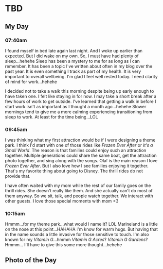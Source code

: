 # TBD

## My Day

### 07:40am

I found myself in bed late again last night. And I woke up earlier than expected. But I did wake on my own. So, I must have had plenty of sleep...hehehe Sleep has been a mystery to me for as long as I can remember. It has been a topic I've written about often in my blog over the past year. It is even something I track as part of my health. It is very important to overall wellbeing. I'm glad I feel well rested today. I need clarity of mind for work...hehehe

I decided not to take a walk this morning despite being up early enough to have taken one. I felt like staying in for now. I may take a short break after a few hours of work to get outside. I've learned that getting a walk in before I start work isn't as important as I thought a month ago...hehehe Slower mornings tend to give me a more calming experiencing transitioning from sleep to work. At least for the time being...LOL

### 09:45am

I was thinking what my first attraction would be if I were designing a theme park. I think I'd start with one of those rides like *Frozen Ever After* or *It's a Small World*. The reason is that families could enjoy such an attraction together. Multiple generations could share the same boat, get the attraction photo together, and sing along with the songs. Olaf is the main reason I love *Frozen Ever After*. But I also love how I see families enjoying it together. That's my favorite thing about going to Disney. The thrill rides do not provide that.

I have often waited with my mom while the rest of our family goes on the thrill rides. She doesn't really like them. And she actually can't do most of them anyway. So we sit, talk, and people watch together. We interact with other guests. I love those special moments with mom <3

### 10:15am

Hmmm...for my theme park...what would I name it? LOL Marineland is a little on the nose at this point...HAHAHA I'm know for warm hugs. But having that in the name sounds a little invasive for those sensitive to touch. I'm also known for my *Vitamin G*...hmmm *Vitamin G Acres*? *Vitamin G Gardens*? Hmmm... I'll have to give this some more thought...hehehe



## Photo of the Day

<!--@include: ../../../photos/photo-a-day/2025/01/30.md{3,}-->